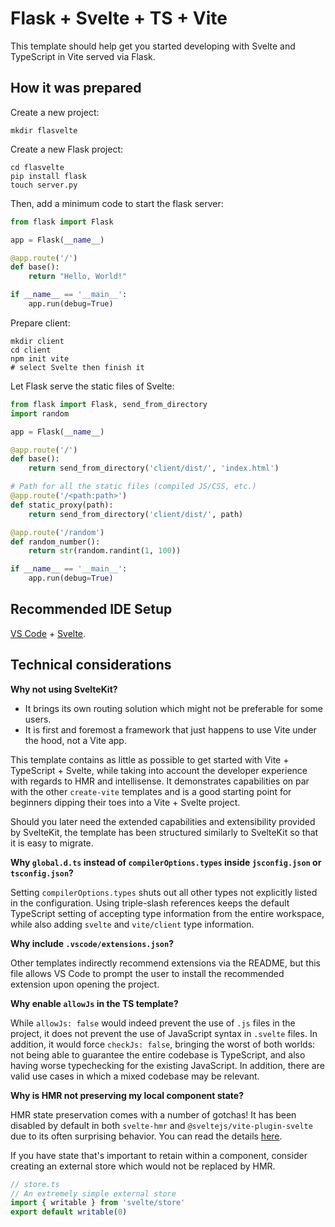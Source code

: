 # Flask + Svelte + TS + Vite

This template should help get you started developing with Svelte and TypeScript in Vite served via Flask.

## How it was prepared

Create a new project:
```shell
mkdir flasvelte
```

Create a new Flask project:
```shell
cd flasvelte
pip install flask
touch server.py
```
Then, add a minimum code to start the flask server:
```python
from flask import Flask

app = Flask(__name__)

@app.route('/')
def base():
    return "Hello, World!"

if __name__ == '__main__':
    app.run(debug=True)
```

Prepare client:
```shell
mkdir client
cd client
npm init vite
# select Svelte then finish it
```

Let Flask serve the static files of Svelte:
```python
from flask import Flask, send_from_directory
import random

app = Flask(__name__)

@app.route('/')
def base():
    return send_from_directory('client/dist/', 'index.html')

# Path for all the static files (compiled JS/CSS, etc.)
@app.route('/<path:path>')
def static_proxy(path):
    return send_from_directory('client/dist/', path)

@app.route('/random')
def random_number():
    return str(random.randint(1, 100))

if __name__ == '__main__':
    app.run(debug=True)
```

## Recommended IDE Setup

[VS Code](https://code.visualstudio.com/) + [Svelte](https://marketplace.visualstudio.com/items?itemName=svelte.svelte-vscode).

## Technical considerations

**Why not using SvelteKit?**

- It brings its own routing solution which might not be preferable for some users.
- It is first and foremost a framework that just happens to use Vite under the hood, not a Vite app.

This template contains as little as possible to get started with Vite + TypeScript + Svelte, while taking into account the developer experience with regards to HMR and intellisense. It demonstrates capabilities on par with the other `create-vite` templates and is a good starting point for beginners dipping their toes into a Vite + Svelte project.

Should you later need the extended capabilities and extensibility provided by SvelteKit, the template has been structured similarly to SvelteKit so that it is easy to migrate.

**Why `global.d.ts` instead of `compilerOptions.types` inside `jsconfig.json` or `tsconfig.json`?**

Setting `compilerOptions.types` shuts out all other types not explicitly listed in the configuration. Using triple-slash references keeps the default TypeScript setting of accepting type information from the entire workspace, while also adding `svelte` and `vite/client` type information.

**Why include `.vscode/extensions.json`?**

Other templates indirectly recommend extensions via the README, but this file allows VS Code to prompt the user to install the recommended extension upon opening the project.

**Why enable `allowJs` in the TS template?**

While `allowJs: false` would indeed prevent the use of `.js` files in the project, it does not prevent the use of JavaScript syntax in `.svelte` files. In addition, it would force `checkJs: false`, bringing the worst of both worlds: not being able to guarantee the entire codebase is TypeScript, and also having worse typechecking for the existing JavaScript. In addition, there are valid use cases in which a mixed codebase may be relevant.

**Why is HMR not preserving my local component state?**

HMR state preservation comes with a number of gotchas! It has been disabled by default in both `svelte-hmr` and `@sveltejs/vite-plugin-svelte` due to its often surprising behavior. You can read the details [here](https://github.com/rixo/svelte-hmr#svelte-hmr).

If you have state that's important to retain within a component, consider creating an external store which would not be replaced by HMR.

```ts
// store.ts
// An extremely simple external store
import { writable } from 'svelte/store'
export default writable(0)
```
